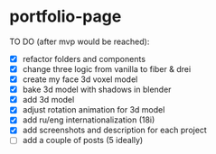 # portfolio-page

TO DO (after mvp would be reached):

- [x] refactor folders and components
- [x] change three logic from vanilla to fiber & drei
- [x] create my face 3d voxel model
- [x] bake 3d model with shadows in blender
- [x] add 3d model
- [x] adjust rotation animation for 3d model
- [x] add ru/eng internationalization (18i)
- [x] add screenshots and description for each project
- [ ] add a couple of posts (5 ideally)
